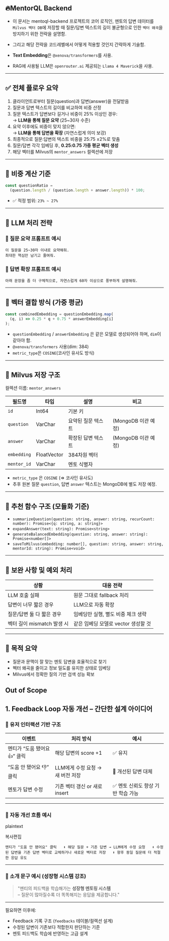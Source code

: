 ## 🔥**MentorQL Backend**

- 이 문서는 mentoql-backend 프로젝트의 코어 로직인,
  멘토의 답변 데이터를 `Milvus 벡터 DB`에 저장할 때 질문/답변 텍스트의 길이 불균형으로 인한 `벡터 왜곡`을 방지하기 위한 전략을 설명함.

- 그리고 해당 전략을 코드레벨에서 어떻게 적용할 것인지 간략하게 기술함.

- **Text Embedding**은 `@xenova/transformers`를 사용.

- RAG에 사용될 LLM은 `openrouter.ai` 제공되는 `Llama 4 Maverick`을 사용.

---

## ✅ 전체 플로우 요약

1. 클라이언트로부터 질문(question)과 답변(answer)을 전달받음
2. 질문과 답변 텍스트의 길이를 비교하여 비중 산정
3. 질문 텍스트가 답변보다 길거나 비중이 25% 이상인 경우:  
   → **LLM을 통해 질문 요약** (25~30자 수준)
4. 요약 이후에도 비중이 맞지 않으면:  
   → **LLM을 통해 답변을 확장** (자연스럽게 의미 보강)
5. 최종적으로 질문:답변의 텍스트 비중을 25:75 ±2%로 맞춤
6. 질문/답변 각각 임베딩 후, **0.25:0.75 가중 평균 벡터 생성**
7. 해당 벡터를 Milvus의 `mentor_answers` 컬렉션에 저장

---

## 📐 비중 계산 기준

```ts
const questionRatio =
  (question.length / (question.length + answer.length)) * 100;
```

- ✅ 적정 범위: `23% ~ 27%`

---

## 🧠 LLM 처리 전략

### 📌 질문 요약 프롬프트 예시

```
이 질문을 25~30자 이내로 요약해줘.
최대한 핵심만 남기고 줄여줘.
```

### 📌 답변 확장 프롬프트 예시

```
아래 문장을 좀 더 구체적으로, 자연스럽게 60자 이상으로 풍부하게 설명해줘.
```

---

## 🔢 벡터 결합 방식 (가중 평균)

```ts
const combinedEmbedding = questionEmbedding.map(
  (q, i) => 0.25 * q + 0.75 * answerEmbedding[i]
);
```

- `questionEmbedding` / `answerEmbedding` 은 같은 모델로 생성되어야 하며, `dim`이 같아야 함.
- `@xenova/transformers` 사용(dim: 384)
- `metric_type`은 `COSINE`(코사인 유사도 방식)

---

## 💾 Milvus 저장 구조

컬렉션 이름: `mentor_answers`

| 필드명      | 타입        | 설명               | 비고                |
| ----------- | ----------- | ------------------ | ------------------- |
| `id`        | Int64       | 기본 키            |                     |
| `question`  | VarChar     | 요약된 질문 텍스트 | (MongoDB 이관 예정) |
| `answer`    | VarChar     | 확장된 답변 텍스트 | (MongoDB 이관 예정) |
| `embedding` | FloatVector | 384차원 벡터       |                     |
| `mentor_id` | VarChar     | 멘토 식별자        |                     |

- `metric_type` 은 `COSINE` (⇒ 코사인 유사도)
- 추후 원본 질문 `question`, 답변 `answer` 텍스트는 MongoDB에 별도 저장 예정.

---

## 📁 추천 함수 구조 (모듈화 기준)

- `summarizeQuestion(question: string, answer: string, recurCount: number): Promise<{q: string, a: string}>`
- `expandAnswer(text: string): Promise<string>`
- `generateBalancedEmbedding(question: string, answer: string): Promise<number[]>`
- `saveToMilvus(embedding: number[], question: string, answer: string, mentorId: string): Promise<void>`

---

## 🧪 보완 사항 및 예외 처리

| 상황                       | 대응 전략                           |
| -------------------------- | ----------------------------------- |
| LLM 호출 실패              | 원문 그대로 fallback 처리           |
| 답변이 너무 짧은 경우      | LLM으로 자동 확장                   |
| 질문/답변 둘 다 짧은 경우  | 임베딩만 실행, 별도 비중 체크 생략  |
| 벡터 길이 mismatch 발생 시 | 같은 임베딩 모델로 vector 생성할 것 |

---

## 🎯 목적 요약

- 질문과 문맥이 잘 맞는 멘토 답변을 효율적으로 찾기
- 벡터 왜곡을 줄이고 정보 밀도를 유지한 상태로 임베딩
- Milvus에서 정확한 질의 기반 검색 성능 확보

## Out of Scope

## 1. Feedback Loop 자동 개선 – 간단한 설계 아이디어

### 🔄 유저 인터랙션 기반 구조

| 이벤트                       | 처리 방식                        | 예시                               |
| ---------------------------- | -------------------------------- | ---------------------------------- |
| 멘티가 “도움 됐어요 👍” 클릭 | 해당 답변의 score +1             | ✅ 유지                            |
| “도움 안 됐어요 👎” 클릭     | LLM에게 수정 요청 → 새 버전 저장 | 🔄 개선된 답변 대체                |
| 멘토가 답변 수정             | 기존 벡터 갱신 or 새로 insert    | ✅ 멘토 신뢰도 향상 기반 학습 가능 |

---

### 🧠 자동 개선 흐름 예시

plaintext

복사편집

`멘티가 "도움 안 됐어요" 클릭   ⬇ 해당 질문 + 기존 답변 → LLM에게 수정 요청   ⬇ 수정된 답변을 기존 답변 벡터로 교체하거나 새로운 벡터로 저장   ⬇ 향후 동일 질문에 더 적절한 응답 유도`

---

### 💬 소개 문구 예시 (성장형 시스템 강조)

> "멘티의 피드백을 학습해가는 **성장형 멘토링 시스템**  
> – 질문이 많아질수록 더 똑똑해지는 응답을 제공합니다."

---

필요하면 이후에:

- Feedback 기록 구조 (`feedbacks` 테이블/컬렉션 설계)
- 수정된 답변이 기존보다 적합한지 판단하는 기준
- 멘토 피드백도 학습에 반영하는 고급 설계
